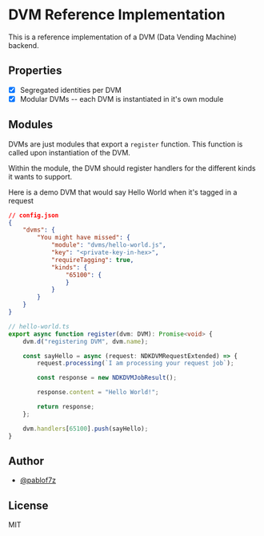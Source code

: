 # DVM Reference Implementation

This is a reference implementation of a DVM (Data Vending Machine) backend.

## Properties

 - [x] Segregated identities per DVM
 - [x] Modular DVMs -- each DVM is instantiated in it's own module

## Modules

DVMs are just modules that export a `register` function. This function is called
upon instantiation of the DVM.

Within the module, the DVM should register handlers for the different kinds it wants to
support.

Here is a demo DVM that would say Hello World when it's tagged in a request

```json
// config.json
{
    "dvms": {
        "You might have missed": {
            "module": "dvms/hello-world.js",
            "key": "<private-key-in-hex>",
            "requireTagging": true,
            "kinds": {
                "65100": {
                }
            }
        }
    }
}
```

```typescript
// hello-world.ts
export async function register(dvm: DVM): Promise<void> {
    dvm.d("registering DVM", dvm.name);

    const sayHello = async (request: NDKDVMRequestExtended) => {
        request.processing(`I am processing your request job`);

        const response = new NDKDVMJobResult();

        response.content = "Hello World!";

        return response;
    };

    dvm.handlers[65100].push(sayHello);
}
```

## Author

* [@pablof7z](https://nostr.com/npub1l2vyh47mk2p0qlsku7hg0vn29faehy9hy34ygaclpn66ukqp3afqutajft)

## License

MIT
